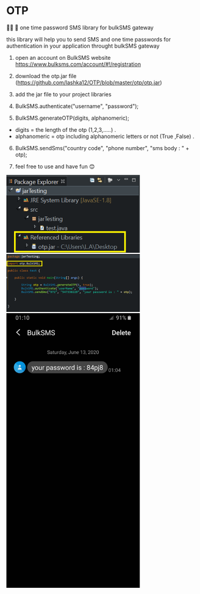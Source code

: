 # OTP
🔑📲 💬 one time password SMS library for bulkSMS gateway

this library will help you to send SMS and one time passwords for authentication in your application throught bulkSMS gateway

1. open an account on BulkSMS website https://www.bulksms.com/account/#!/registration

2. download the otp.jar file (https://github.com/lashka12/OTP/blob/master/otp/otp.jar)

3. add the jar file to your project libraries

4. BulkSMS.authenticate("username", "password");

5. BulkSMS.generateOTP(digits, alphanomeric);  
  * digits = the length of the otp (1,2,3,.....) .
  * alphanomeric = otp including alphanomeric letters or not (True ,False) .
  
6. BulkSMS.sendSms("country code", "phone number", "sms body : " + otp);

7. feel free to use and have fun 😊

<img width="350" alt="" src="https://github.com/lashka12/OTP/blob/master/otp/lib.png">
<img width="350" alt="" src="https://github.com/lashka12/OTP/blob/master/otp/code.png">
<img width="350" alt="" src="https://github.com/lashka12/OTP/blob/master/otp/phone.jpg">
